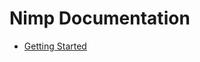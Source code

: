 <h1>Nimp Documentation</h1>
<ul>
 <li>
   <a href="gettingstarted.md">Getting Started</a>
 </li>
 </ul>
